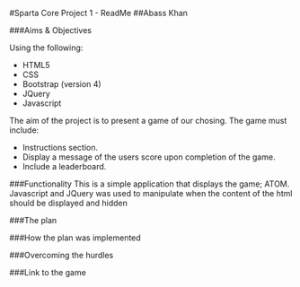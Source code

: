 #Sparta Core Project 1 - ReadMe
##Abass Khan


###Aims & Objectives

Using the following:

* HTML5
* CSS
* Bootstrap (version 4)
* JQuery
* Javascript

The aim of the project is to present a game of our chosing. The game must include:

* Instructions section.
* Display a message of the users score upon completion of the game.
* Include a leaderboard.

###Functionality
This is a simple application that displays the game; ATOM. Javascript and JQuery was used to manipulate when the content of the html should be displayed and hidden

###The plan


###How the plan was implemented

###Overcoming the hurdles

###Link to the game
